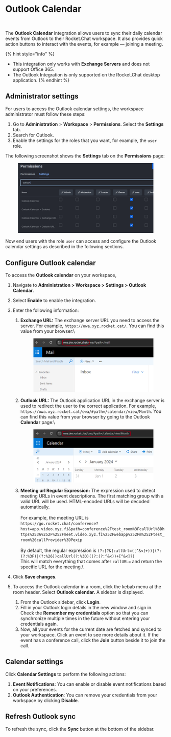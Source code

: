 # Outlook Calendar

<figure><img src="../../../.gitbook/assets/Premium.svg" alt=""><figcaption></figcaption></figure>

The **Outlook Calendar** integration allows users to sync their daily calendar events from Outlook to their Rocket.Chat workspace. It also provides quick action buttons to interact with the events, for example — joining a meeting.

{% hint style="info" %}
* This integration only works with **Exchange Servers** and does not support Office 365.
* The Outlook Integration is only supported on the Rocket.Chat desktop application.
{% endhint %}

## Administrator settings

For users to access the Outlook calendar settings, the workspace administrator must follow these steps:

1. Go to **Administration** > **Workspace** > **Permissions**. Select the **Settings** tab.
2. Search for Outlook.
3. Enable the settings for the roles that you want, for example, the `user` role.

The following screenshot shows the **Settings** tab on the **Permissions** page:

<figure><img src="../../../.gitbook/assets/Screenshot 2024-01-29 191537.png" alt=""><figcaption></figcaption></figure>

Now end users with the role `user` can access and configure the Outlook calendar settings as described in the following sections.

## Configure Outlook calendar

To access the **Outlook calendar** on your workspace,

1. Navigate to **Administration > Workspace > Settings > Outlook Calendar**.
2. Select **Enable** to enable the integration.
3. Enter the following information:
   1.  **Exchange URL:** The exchange server URL you need to access the server. For example, `https://owa.xyz.rocket.cat/`. You can find this value from your browser:\


       <figure><img src="../../../.gitbook/assets/exchangeURL.png" alt=""><figcaption></figcaption></figure>
   2.  **Outlook URL:** The Outlook application URL in the exchange server is used to redirect the user to the correct application. For example, `https://owa.xyz.rocket.cat/owa/#path=/calendar/view/Month`. You can find this value from your browser by going to the Outlook **Calendar** page:\


       <figure><img src="../../../.gitbook/assets/outlookURL.png" alt=""><figcaption></figcaption></figure>
   3. **Meeting url Regular Expression:** The expression used to detect meeting URLs in event descriptions. The first matching group with a valid URL will be used. HTML-encoded URLs will be decoded automatically.\
      \
      For example, the meeting URL is\
      `https://go.rocket.chat/conference?host=app.video.xyz.fi&path=conference%2Ftest_room%3FcallUrl%3Dhttps%253A%252F%252Fmeet.video.xyz.fi%252Fwebapp%252Fm%252Ftest_room%26callProvider%3DPexip`\
      \
      By default, the regular expression is `(?:[?&]callUrl=([^&<]+))|(?:(?:%3F)|(?:%26))callUrl(?:%3D)((?:(?:^&<))+[^&<]?)`\
      This will match everything that comes after `callURL=` and return the specific URL for the meeting.\

4. Click **Save changes**.
5. To access the Outlook calendar in a room, click the kebab menu at the room header. Select **Outlook calendar.** A sidebar is displayed.
   1. From the Outlook sidebar, click **Login**.
   2. Fill in your Outlook login details in the new window and sign in. Check the **Remember my credentials** option so that you can synchronize multiple times in the future without entering your credentials again.
   3. Now, all your events for the current date are fetched and synced to your workspace. Click an event to see more details about it. If the event has a conference call, click the **Join** button beside it to join the call.

## Calendar settings

Click **Calendar Settings** to perform the following actions:

1. **Event Notifications**: You can enable or disable event notifications based on your preferences.
2. **Outlook Authentication**: You can remove your credentials from your workspace by clicking **Disable**.

## Refresh Outlook sync

To refresh the sync, click the **Sync** button at the bottom of the sidebar.
